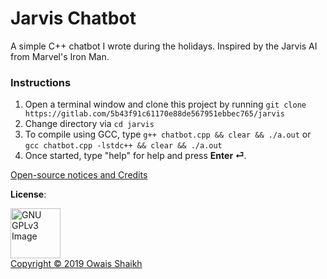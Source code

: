 # Jarvis Chatbot

A simple C++ chatbot I wrote during the holidays. Inspired by the Jarvis AI from Marvel's Iron Man.

### Instructions

1. Open a terminal window and clone this project by running ```git clone https://gitlab.com/5b43f91c61170e88de567951ebbec765/jarvis```
2. Change directory via ```cd jarvis```
3. To compile using GCC, type ```g++ chatbot.cpp && clear && ./a.out``` or ```gcc chatbot.cpp -lstdc++ && clear && ./a.out```
4. Once started, type "help" for help and press **Enter ⏎**.

[Open-source notices and Credits](NOTICE)

<b>License</b>: 

<a href="http://www.gnu.org/licenses/gpl-3.0.en.html" rel="nofollow"><img src="https://camo.githubusercontent.com/0e71b2b50532b8f93538000b46c70a78007d0117/68747470733a2f2f7777772e676e752e6f72672f67726170686963732f67706c76332d3132377835312e706e67" alt="GNU GPLv3 Image" data-canonical-src="https://www.gnu.org/graphics/gplv3-127x51.png" width="80"></a><br>[Copyright © 2019  Owais Shaikh](LICENSE)